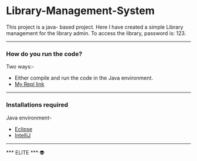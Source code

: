 # Library-Management-System
This project is a java- based project. Here I have created a simple Library management for the library admin.
To access the library, password is: 123.
- - - -
### How do you run the code?
Two ways:-
* Either compile and run the code in the Java environment.
* [My Repl link](https://repl.it/@dc25/Library-management-system-3)
- - - -
### Installations required
Java environment-
* [Eclipse](https://www.eclipse.org/downloads/)
* [IntelliJ](https://www.jetbrains.com/idea/download/#section=windows)
- - - - 
*** ELITE *** :alien:
